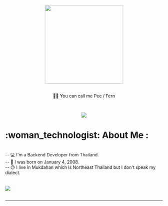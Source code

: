<div id="header" align="center">
  <img src="https://media.tenor.com/PDJrqI6ktv8AAAAi/anime-girl.gif" width="250"/>
</div>
<br>
<p align="center">
  🥐🥨 You can call me <a>Pee / Fern</a>
</p>
<br>
<p align="center">
  <a href="https://skillicons.dev">
    <img src="https://skillicons.dev/icons?i=stackoverflow,github,linux,docker,js,react,bootstrap,nodejs,express,mysql,mongodb" />
  </a>
</p>
<h1>:woman_technologist: About Me :</h1>
 <br>
<div>
  -- 💻 I'm a Backend Developer from Thailand. <br>
  -- 👶 I was born on January 4, 2008. <br>
  -- 😕 I live in Mukdahan which is Northeast Thailand but I don't speak my dialect.
<br>
</div>
<br>
<br>
<picture>
  <source
    srcset="https://github-readme-stats.vercel.app/api?username=beruhren-ely&show_icons=true&theme=radical"
    media="(prefers-color-scheme: dark)"
  />
  <source
    srcset="https://github-readme-stats.vercel.app/api?username=beruhren-ely&show_icons=true"
    media="(prefers-color-scheme: light), (prefers-color-scheme: no-preference)"
  />
  <img src="https://github-readme-stats.vercel.app/api?username=beruhren-ely&show_icons=true" />
</picture>
<br>
<br>
<hr>
